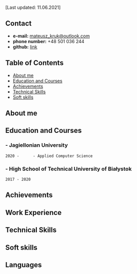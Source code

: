 [Last updated: 11.06.2021]

## Contact

- **e-mail:** mateusz_kruk@outlook.com
- **phone number:** +48 501 036 244
- **github:** [link](https://github.com/In1th)

## Table of Contents

- [About me](#about-me)
- [Education and Courses](#education-and-courses)
- [Achievements](#achievements)
- [Technical Skills](#technical-skills)
- [Soft skills](#soft-skills)

## About me

## Education and Courses

### - Jagiellonian University
    2020 -      - Applied Computer Science

### - High School of Technical University of Białystok
    2017 - 2020

## Achievements

## Work Experience

## Technical Skills

## Soft skills

## Languages